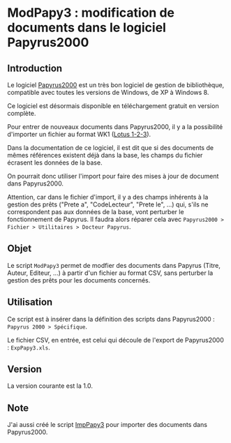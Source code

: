ModPapy3 : modification de documents dans le logiciel Papyrus2000
=================================================================

Introduction
------------

Le logiciel [Papyrus2000](http://www.papyrus2000.com) est un très bon logiciel de gestion de bibliothèque, compatible avec toutes les versions de Windows, de XP à Windows 8.

Ce logiciel est désormais disponible en téléchargement gratuit en version complète. 

Pour entrer de nouveaux documents dans Papyrus2000, il y a la possibilité d'importer un fichier au format WK1 ([Lotus 1-2-3](https://fr.wikipedia.org/wiki/Lotus_1-2-3)).

Dans la documentation de ce logiciel, il est dit que si des documents de mêmes références existent déjà dans la base, les champs du fichier écrasent les données de la base.

On pourrait donc utiliser l'import pour faire des mises à jour de document dans Papyrus2000.

Attention, car dans le fichier d'import, il y a des champs inhérents à la gestion des prêts ("Prete a", "CodeLecteur", "Prete le", ...) qui, s'ils ne correspondent pas aux données de la base, vont perturber le fonctionnement de Papyrus. Il faudra alors réparer cela avec `Papyrus2000 > Fichier > Utilitaires > Docteur Papyrus`.

Objet
-----

Le script `ModPapy3` permet de modfier des documents dans Papyrus (Titre, Auteur, Editeur, ...) à partir d'un fichier au format CSV, sans perturber la gestion des prêts pour les documents concernés.

Utilisation
-----------

Ce script est à insérer dans la définition des scripts dans Papyrus2000 : `Papyrus 2000 > Spécifique`.

Le fichier CSV, en entrée, est celui qui découle de l'export de Papyrus2000 : `ExpPapy3.xls`.

Version
-------

La version courante est la 1.0.

Note
----

J'ai aussi créé le script [ImpPapy3](https://github.com/bmarcant/ImpPapy3_2.git) pour importer des documents dans Papyrus2000.


